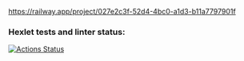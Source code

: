 https://railway.app/project/027e2c3f-52d4-4bc0-a1d3-b11a7797901f

### Hexlet tests and linter status:
[![Actions Status](https://github.com/Cavern50/js-react-developer-project-12/workflows/hexlet-check/badge.svg)](https://github.com/Cavern50/js-react-developer-project-12/actions)